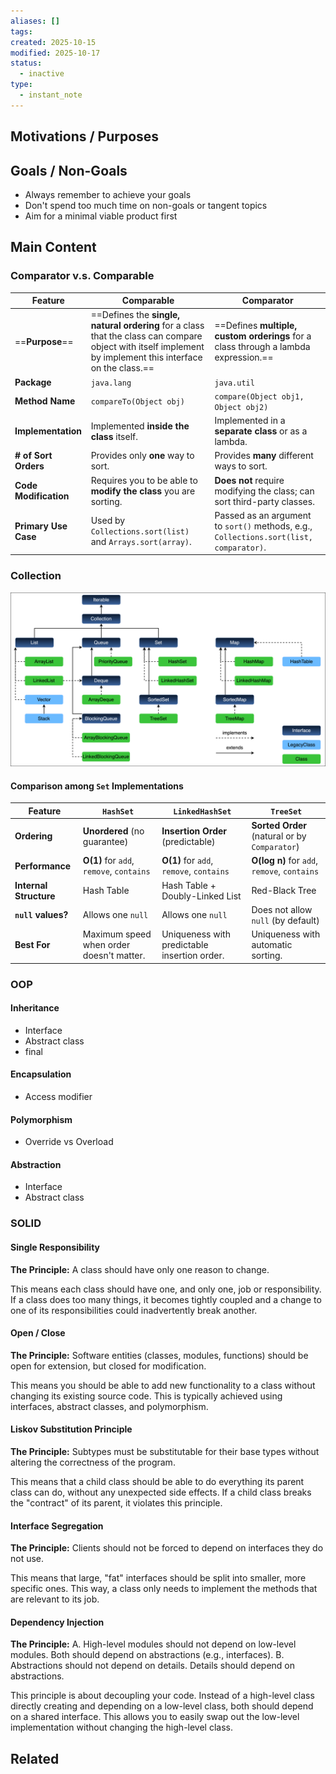 ```yaml
---
aliases: []
tags:
created: 2025-10-15
modified: 2025-10-17
status:
  - inactive
type:
  - instant_note
---
```


## Motivations / Purposes

## Goals / Non-Goals
- Always remember to achieve your goals
- Don't spend too much time on non-goals or tangent topics
- Aim for a minimal viable product first

## Main Content
### Comparator v.s. Comparable

| **Feature**           | **Comparable**                                                                                                                                             | **Comparator**                                                                         |
| --------------------- | ---------------------------------------------------------------------------------------------------------------------------------------------------------- | -------------------------------------------------------------------------------------- |
| ==**Purpose**==       | ==Defines the **single, natural ordering** for a class that the class can compare object with itself implement by implement this interface on the class.== | ==Defines **multiple, custom orderings** for a class through a lambda expression.==    |
| **Package**           | `java.lang`                                                                                                                                                | `java.util`                                                                            |
| **Method Name**       | `compareTo(Object obj)`                                                                                                                                    | `compare(Object obj1, Object obj2)`                                                    |
| **Implementation**    | Implemented **inside the class** itself.                                                                                                                   | Implemented in a **separate class** or as a lambda.                                    |
| **# of Sort Orders**  | Provides only **one** way to sort.                                                                                                                         | Provides **many** different ways to sort.                                              |
| **Code Modification** | Requires you to be able to **modify the class** you are sorting.                                                                                           | **Does not** require modifying the class; can sort third-party classes.                |
| **Primary Use Case**  | Used by `Collections.sort(list)` and `Arrays.sort(array)`.                                                                                                 | Passed as an argument to `sort()` methods, e.g., `Collections.sort(list, comparator)`. |

### Collection
![image](c06899a3fcca6041984c77eeeac70649_MD5.png)

#### Comparison among `Set` Implementations

| Feature                | `HashSet`                                | `LinkedHashSet`                              | `TreeSet`                                     |
| ---------------------- | ---------------------------------------- | -------------------------------------------- | --------------------------------------------- |
| **Ordering**           | **Unordered** (no guarantee)             | **Insertion Order** (predictable)            | **Sorted Order** (natural or by `Comparator`) |
| **Performance**        | **O(1)** for `add`, `remove`, `contains` | **O(1)** for `add`, `remove`, `contains`     | **O(log n)** for `add`, `remove`, `contains`  |
| **Internal Structure** | Hash Table                               | Hash Table + Doubly-Linked List              | Red-Black Tree                                |
| **`null` values?**     | Allows one `null`                        | Allows one `null`                            | Does not allow `null` (by default)            |
| **Best For**           | Maximum speed when order doesn't matter. | Uniqueness with predictable insertion order. | Uniqueness with automatic sorting.            |

### OOP
#### Inheritance
- Interface
- Abstract class
- final

#### Encapsulation
- Access modifier

#### Polymorphism
- Override vs Overload

#### Abstraction
- Interface
- Abstract class


### SOLID
#### Single Responsibility
**The Principle:** A class should have only one reason to change.

This means each class should have one, and only one, job or responsibility. If a class does too many things, it becomes tightly coupled and a change to one of its responsibilities could inadvertently break another.

#### Open / Close
**The Principle:** Software entities (classes, modules, functions) should be open for extension, but closed for modification.

This means you should be able to add new functionality to a class without changing its existing source code. This is typically achieved using interfaces, abstract classes, and polymorphism.

#### Liskov Substitution Principle
**The Principle:** Subtypes must be substitutable for their base types without altering the correctness of the program.

This means that a child class should be able to do everything its parent class can do, without any unexpected side effects. If a child class breaks the "contract" of its parent, it violates this principle.

#### Interface Segregation
**The Principle:** Clients should not be forced to depend on interfaces they do not use.

This means that large, "fat" interfaces should be split into smaller, more specific ones. This way, a class only needs to implement the methods that are relevant to its job.

#### Dependency Injection
**The Principle:** A. High-level modules should not depend on low-level modules. Both should depend on abstractions (e.g., interfaces). B. Abstractions should not depend on details. Details should depend on abstractions.

This principle is about decoupling your code. Instead of a high-level class directly creating and depending on a low-level class, both should depend on a shared interface. This allows you to easily swap out the low-level implementation without changing the high-level class.

## Related